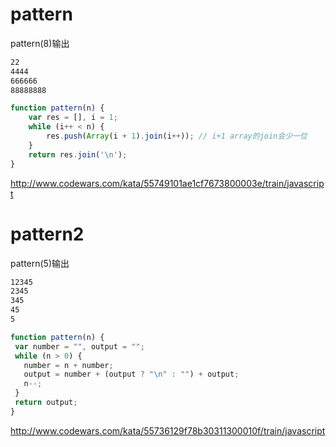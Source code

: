 # pattern
pattern(8)输出
```html
22
4444
666666
88888888
```
```js
function pattern(n) {
    var res = [], i = 1;
    while (i++ < n) {
        res.push(Array(i + 1).join(i++)); // i+1 array的join会少一位
    }
    return res.join('\n');
}
```
http://www.codewars.com/kata/55749101ae1cf7673800003e/train/javascript

# pattern2
pattern(5)输出
```html
12345
2345
345
45
5
```
```js
function pattern(n) {
 var number = "", output = "";
 while (n > 0) {
   number = n + number;
   output = number + (output ? "\n" : "") + output;
   n--;
 }
 return output;
}
```
http://www.codewars.com/kata/55736129f78b30311300010f/train/javascript

